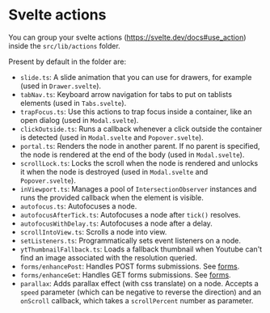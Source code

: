 # Svelte actions

You can group your svelte actions (https://svelte.dev/docs#use_action) inside the `src/lib/actions`
folder.

Present by default in the folder are:

-   `slide.ts`: A slide animation that you can use for drawers, for example (used in
    `Drawer.svelte`).
-   `tabNav.ts`: Keyboard arrow navigation for tabs to put on tablists elements (used in
    `Tabs.svelte`).
-   `trapFocus.ts`: Use this actions to trap focus inside a container, like an open dialog (used in
    `Modal.svelte`).
-   `clickOutside.ts`: Runs a callback whenever a click outside the container is detected (used in
    `Modal.svelte` and `Popover.svelte`).
-   `portal.ts`: Renders the node in another parent. If no parent is specified, the node is rendered
    at the end of the body (used in `Modal.svelte`).
-   `scrollLock.ts`: Locks the scroll when the node is rendered and unlocks it when the node is
    destroyed (used in `Modal.svelte` and `Popover.svelte`).
-   `inViewport.ts`: Manages a pool of `IntersectionObserver` instances and runs the provided
    callback when the element is visible.
-   `autofocus.ts`: Autofocuses a node.
-   `autofocusAfterTick.ts`: Autofocuses a node after `tick()` resolves.
-   `autofocusWithDelay.ts`: Autofocuses a node after a delay.
-   `scrollIntoView.ts`: Scrolls a node into view.
-   `setListeners.ts`: Programmatically sets event listeners on a node.
-   `ytThumbnailFallback.ts`: Loads a fallback thumbnail when Youtube can't find an image associated
    with the resolution queried.
-   `forms/enhancePost`: Handles POST forms submissions. See [forms](./19-forms.md).
-   `forms/enhanceGet`: Handles GET forms submissions. See [forms](./19-forms.md).
-   `parallax`: Adds parallax effect (with css translate) on a node. Accepts a `speed` parameter
    (which can be negative to reverse the direction) and an `onScroll` callback, which takes a
    `scrollPercent` number as parameter.
